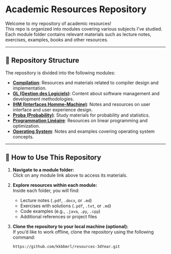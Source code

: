 # Academic Resources Repository

Welcome to my repository of academic resources!  
This repo is organized into modules covering various subjects I’ve studied. Each module folder contains relevant materials such as lecture notes, exercises, examples, books  and other resources.

---

## 📂 Repository Structure

The repository is divided into the following modules:

- [**Compilation**](./Compilation): Resources and materials related to compiler design and implementation.
- [**GL (Gestion des Logiciels)**](./GL): Content about software management and development methodologies.
- [**IHM (Interfaces Homme-Machine)**](./IHM): Notes and resources on user interface and user experience design.
- [**Proba (Probability)**](./Proba): Study materials for probability and statistics.
- [**Programmation Linéaire**](./Programmation-linear ): Resources on linear programming and optimization.
- [**Operating System**](./Se2): Notes and examples covering operating system concepts.

---

## 🚀 How to Use This Repository

1. **Navigate to a module folder:**  
   Click on any module link above to access its materials.

2. **Explore resources within each module:**  
   Inside each folder, you will find:
   - Lecture notes (`.pdf`, `.docx`, or `.md`)
   - Exercises with solutions (`.pdf`, `.txt`, or `.md`)
   - Code examples (e.g., `.java`, `.py`, `.cpp`)
   - Additional references or project files

3. **Clone the repository to your local machine (optional):**  
   If you’d like to work offline, clone the repository using the following command:
   ```bash
   https://github.com/kkbbmrl/resources-3dYear.git
   
